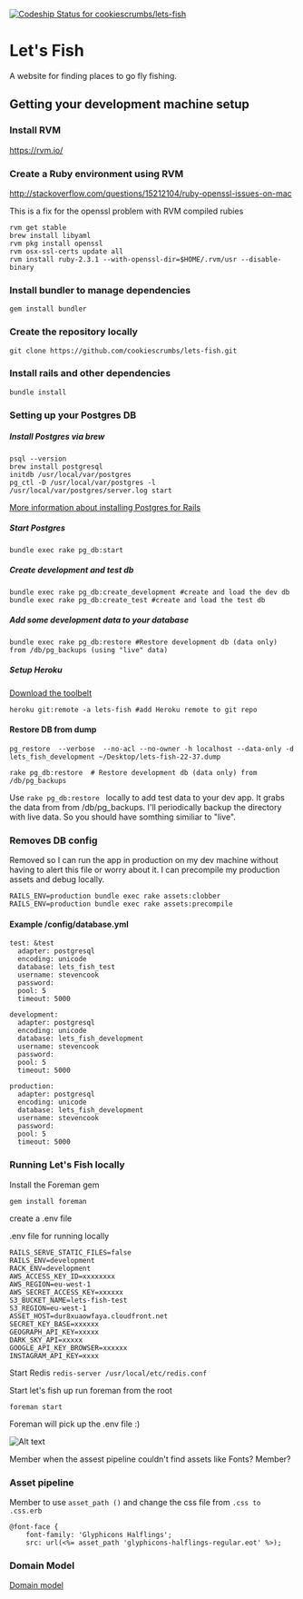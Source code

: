 [ ![Codeship Status for cookiescrumbs/lets-fish](https://app.codeship.com/projects/4a75f140-62f5-0135-8d22-3601c9b40c24/status?branch=master)](https://app.codeship.com/projects/239994)

Let's Fish
================

A website for finding places to go fly fishing.



## Getting your development machine setup

### Install RVM

https://rvm.io/

### Create a Ruby environment using RVM

http://stackoverflow.com/questions/15212104/ruby-openssl-issues-on-mac

This is a fix for the openssl problem with RVM compiled rubies

```
rvm get stable
brew install libyaml
rvm pkg install openssl
rvm osx-ssl-certs update all
rvm install ruby-2.3.1 --with-openssl-dir=$HOME/.rvm/usr --disable-binary
```

### Install bundler to manage dependencies
```
gem install bundler
```

### Create the repository locally
```
git clone https://github.com/cookiescrumbs/lets-fish.git
```

### Install rails and other dependencies
```
bundle install
```

### Setting up your Postgres DB

##### Install Postgres via brew
```
psql --version
brew install postgresql
initdb /usr/local/var/postgres
pg_ctl -D /usr/local/var/postgres -l /usr/local/var/postgres/server.log start

```
[More information about installing Postgres for Rails](http://railscasts.com/episodes/342-migrating-to-postgresql)

##### Start Postgres
```
bundle exec rake pg_db:start
```

##### Create development and test db
```
bundle exec rake pg_db:create_development #create and load the dev db
bundle exec rake pg_db:create_test #create and load the test db
```

##### Add some development data to your database
```
bundle exec rake pg_db:restore #Restore development db (data only) from /db/pg_backups (using "live" data)
```

##### Setup Heroku
[Download the toolbelt](https://toolbelt.heroku.com/)
```
heroku git:remote -a lets-fish #add Heroku remote to git repo
```

#### Restore DB from dump
```
pg_restore  --verbose  --no-acl --no-owner -h localhost --data-only -d lets_fish_development ~/Desktop/lets-fish-22-37.dump
```

```
rake pg_db:restore  # Restore development db (data only) from /db/pg_backups
```

Use ```rake pg_db:restore ``` locally to add test data to your dev app. It grabs the data from from /db/pg_backups.
I'll periodically backup the directory with live data. So you should have somthing similiar to "live".

### Removes DB config

Removed so I can run the app in production on my dev machine without having to alert this file or worry about it.
I can precompile my production assets and debug locally.

```
RAILS_ENV=production bundle exec rake assets:clobber
RAILS_ENV=production bundle exec rake assets:precompile
```

#### Example /config/database.yml
```
test: &test
  adapter: postgresql
  encoding: unicode
  database: lets_fish_test
  username: stevencook
  password:
  pool: 5
  timeout: 5000

development:
  adapter: postgresql
  encoding: unicode
  database: lets_fish_development
  username: stevencook
  password:
  pool: 5
  timeout: 5000

production:
  adapter: postgresql
  encoding: unicode
  database: lets_fish_development
  username: stevencook
  password:
  pool: 5
  timeout: 5000
```

### Running Let's Fish locally

Install the Foreman gem

```gem install foreman```

create a .env file

.env file for running locally

```
RAILS_SERVE_STATIC_FILES=false
RAILS_ENV=development
RACK_ENV=development
AWS_ACCESS_KEY_ID=xxxxxxxx
AWS_REGION=eu-west-1
AWS_SECRET_ACCESS_KEY=xxxxxx
S3_BUCKET_NAME=lets-fish-test
S3_REGION=eu-west-1
ASSET_HOST=dur8xuaowfaya.cloudfront.net
SECRET_KEY_BASE=xxxxxx
GEOGRAPH_API_KEY=xxxxx
DARK_SKY_API=xxxxx
GOOGLE_API_KEY_BROWSER=xxxxxx
INSTAGRAM_API_KEY=xxxx
```

Start Redis 
```redis-server /usr/local/etc/redis.conf```

Start let's fish up run foreman from the root

```foreman start```

Foreman will pick up the .env file :) 


![Alt text](https://ih0.redbubble.net/image.258461906.4511/sticker,375x360.u3.png "Member?")


Member when the assest pipeline couldn't find assets like Fonts?
Member?

### Asset pipeline
Member to use ``` asset_path () ``` and change the css file from ```.css to .css.erb```

```
@font-face {
    font-family: 'Glyphicons Halflings';
    src: url(<%= asset_path 'glyphicons-halflings-regular.eot' %>);
```

### Domain Model

[Domain model](https://github.com/cookiescrumbs/lets-fish/blob/master/erd.pdf)

### 

